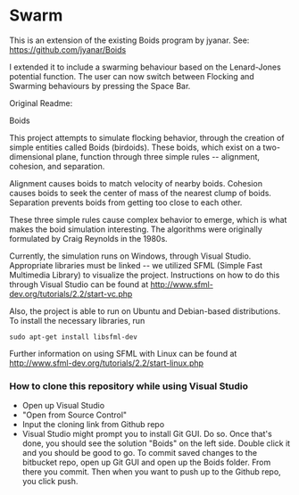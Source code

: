 # Swarm

This is an extension of the existing Boids program by jyanar. See: https://github.com/jyanar/Boids

I extended it to include a swarming behaviour based on the Lenard-Jones potential function.
The user can now switch between Flocking and Swarming behaviours by pressing the Space Bar.


Original Readme:

Boids

This project attempts to simulate flocking behavior, through the creation of simple entities called Boids (birdoids). These boids, which exist on a two-dimensional plane, function through three simple rules -- alignment, cohesion, and separation.

Alignment causes boids to match velocity of nearby boids.
Cohesion causes boids to seek the center of mass of the nearest clump of boids.
Separation prevents boids from getting too close to each other. 

These three simple rules cause complex behavior to emerge, which is what makes the boid simulation interesting. The algorithms were originally formulated by Craig Reynolds in the 1980s.

Currently, the simulation runs on Windows, through Visual Studio. Appropriate libraries must be linked -- we utilized SFML (Simple Fast Multimedia Library) to visualize the project. Instructions on how to do this through Visual Studio can be found at http://www.sfml-dev.org/tutorials/2.2/start-vc.php

Also, the project is able to run on Ubuntu and Debian-based distributions. To install the necessary libraries, run
```
sudo apt-get install libsfml-dev
```
Further information on using SFML with Linux can be found at http://www.sfml-dev.org/tutorials/2.2/start-linux.php

### How to clone this repository while using Visual Studio ###
* Open up Visual Studio
* "Open from Source Control"
* Input the cloning link from Github repo
* Visual Studio might prompt you to install Git GUI. Do so. Once that's done, you should see the solution "Boids" on the left side. Double click it and you should be good to go.
To commit saved changes to the bitbucket repo, open up Git GUI and open up the Boids folder. From there you commit. Then when you want to push up to the Github repo, you click push.
